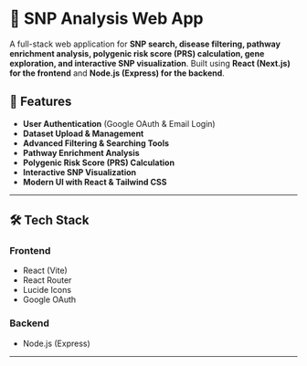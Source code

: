 # 🧬 SNP Analysis Web App

A full-stack web application for **SNP search, disease filtering, pathway enrichment analysis, polygenic risk score (PRS) calculation, gene exploration, and interactive SNP visualization**. Built using **React (Next.js) for the frontend** and **Node.js (Express) for the backend**.

## 🚀 Features

- **User Authentication** (Google OAuth & Email Login)
- **Dataset Upload & Management**
- **Advanced Filtering & Searching Tools**
- **Pathway Enrichment Analysis**
- **Polygenic Risk Score (PRS) Calculation**
- **Interactive SNP Visualization**
- **Modern UI with React & Tailwind CSS**

---

## 🛠️ Tech Stack

### **Frontend**
- React (Vite)
- React Router
- Lucide Icons
- Google OAuth

### **Backend**
- Node.js (Express)
---


